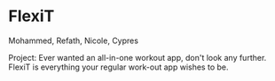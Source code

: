# FlexiT
Mohammed, Refath, Nicole, Cypres

Project: Ever wanted an all-in-one workout app, don't look any further. FlexiT is everything your regular work-out app wishes to be. 



